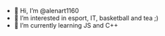 - 👋 Hi, I’m @alenart1160
- 👀 I’m interested in esport, IT, basketball and tea ;)
- 🌱 I’m currently learning JS and C++

<!---
alenart1160/alenart1160 is a ✨ special ✨ repository because its `README.md` (this file) appears on your GitHub profile.
You can click the Preview link to take a look at your changes.
--->

